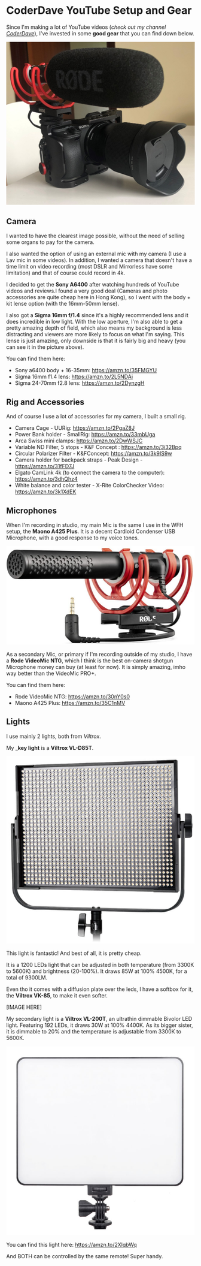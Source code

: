 # CoderDave YouTube Setup and Gear

Since I'm making a lot of YouTube videos (_check out my channel [CoderDave](https://www.youtube.com/CoderDave)_), I've invested in some __good gear__ that you can find down below.

![A6400 Rig](./Images/a6400Rig.jpg)

## Camera

I wanted to have the clearest image possible, without the need of selling some organs to pay for the camera.

I also wanted the option of using an external mic with my camera (I use a Lav mic in some videos). In addition, I wanted a camera that doesn't have a time limit on video recording (most DSLR and Mirrorless have some limitation) and that of course could record in 4k.

I decided to get the __Sony A6400__ after watching hundreds of YouTube videos and reviews.I found a very good deal (Cameras and photo accessories are quite cheap here in Hong Kong), so I went with the body + kit lense option (with the 16mm-50mm lense).

I also got a __Sigma 16mm f/1.4__ since it's a highly recommended lens and it does incredible in low light. With the low aperture, I'm also able to get a pretty amazing depth of field, which also means my background is less distracting and viewers are more likely to focus on what I'm saying. This lense is just amazing, only downside is that it is fairly big and heavy (you can see it in the picture above).

You can find them here:

- Sony a6400 body + 16-35mm: https://amzn.to/35FMGYU
- Sigma 16mm f1.4 lens: https://amzn.to/2L5NDAi
- Sigma 24-70mm f2.8 lens: https://amzn.to/2DynzgH

## Rig and Accessories

And of course I use a lot of accessories for my camera, I built a small rig.

- Camera Cage - UURig: https://amzn.to/2PgaZ8J
- Power Bank holder - SmallRig: https://amzn.to/33mbUga
- Arca Swiss mini clamps: https://amzn.to/2DwWSJC
- Variable ND Filter, 5 stops - K&F Concept : https://amzn.to/3i32Bpq
- Circular Polarizer Filter - K&FConcept: https://amzn.to/3k9IS9w
- Camera holder for backpack straps - Peak Design - https://amzn.to/31fFD7J
- Elgato CamLink 4k (to connect the camera to the computer): https://amzn.to/3dhQhz4
- White balance and color tester - X-Rite ColorChecker Video: https://amzn.to/3k1XdEK

## Microphones

When I'm recording in studio, my main Mic is the same I use in the WFH setup, the __Maono A425 Plus__. It is a decent Cardioid Condenser USB Microphone, with a good response to my voice tones.

![VideoMic NTG](./Images/VideoMicNTG.jpg)

As a secondary Mic, or primary if I'm recording outside of my studio, I have a __Rode VideoMic NTG__, which I think is the best on-camera shotgun Microphone money can buy (at least for now). It is simply amazing, imho way better than the VideoMic PRO+.

You can find them here:
- Rode VideoMic NTG: https://amzn.to/30nY0s0
- Maono A425 Plus: https://amzn.to/35C1nMV

## Lights

I use mainly 2 lights, both from _Viltrox_.

My ___key light__ is a __Viltrox VL-D85T__.

![Viltrox VL-D85T](./Images/ViltroxD85T.jpg)

This light is fantastic! And best of all, it is pretty cheap.

It is a 1200 LEDs light that can be adjusted in both temperature (from 3300K to 5600K) and brightness (20-100%). It draws 85W at 100% 4500K, for a total of 9300LM.

Even tho it comes with a diffusion plate over the leds, I have a softbox for it, the __Viltrox VK-85__, to make it even softer.

[IMAGE HERE]

My secondary light is a __Viltrox VL-200T__, an ultrathin dimmable Bivolor LED light. Featuring 192 LEDs, it draws 30W at 100% 4400K. As its bigger sister, it is dimmable to 20% and the temperature is adjustable from 3300K to 5600K.

![Viltrox VL-200T](./Images/Viltrox200T.jpg)

You can find this light here: https://amzn.to/2XlqbWq

And BOTH can be controlled by the same remote! Super handy.
